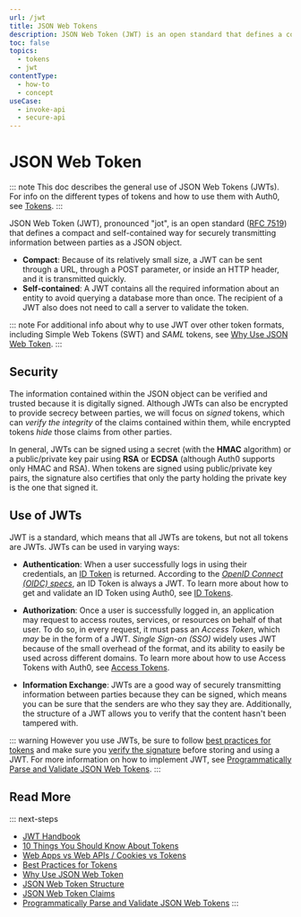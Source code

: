 ```yaml
---
url: /jwt
title: JSON Web Tokens
description: JSON Web Token (JWT) is an open standard that defines a compact and self-contained way for securely transmitting information between parties as a JSON object. This article introduces you to all of the concepts needed to understand JWTs fully.
toc: false
topics:
  - tokens
  - jwt
contentType:
  - how-to
  - concept
useCase:
  - invoke-api
  - secure-api
---
```


# JSON Web Token

::: note
This doc describes the general use of JSON Web Tokens (JWTs). For info on the different types of tokens and how to use them with Auth0, see [Tokens](/tokens).
:::

JSON Web Token (JWT), pronounced "jot", is an open standard ([RFC 7519](https://tools.ietf.org/html/rfc7519)) that defines a compact and self-contained way for securely transmitting information between parties as a JSON object.

* **Compact**: Because of its relatively small size, a JWT can be sent through a URL, through a POST parameter, or inside an HTTP header, and it is transmitted quickly.
* **Self-contained**: A JWT contains all the required information about an entity to avoid querying a database more than once. The recipient of a JWT also does not need to call a server to validate the token.

::: note
For additional info about why to use JWT over other token formats, including Simple Web Tokens (SWT) and <dfn data-key="security-assertion-markup-language">SAML</dfn> tokens, see [Why Use JSON Web Token](/tokens/concepts/why-use-jwt).
:::

## Security

The information contained within the JSON object can be verified and trusted because it is digitally signed. Although JWTs can also be encrypted to provide secrecy between parties, we will focus on *signed* tokens, which can *verify the integrity* of the claims contained within them, while encrypted tokens *hide* those claims from other parties.

In general, JWTs can be signed using a secret (with the **HMAC** algorithm) or a public/private key pair using **RSA** or **ECDSA** (although Auth0 supports only HMAC and RSA). When tokens are signed using public/private key pairs, the signature also certifies that only the party holding the private key is the one that signed it.

## Use of JWTs

JWT is a standard, which means that all JWTs are tokens, but not all tokens are JWTs. JWTs can be used in varying ways:

- **Authentication**: When a user successfully logs in using their credentials, an [ID Token](/tokens/id-token) is returned. According to the <dfn data-key="openid">[OpenID Connect (OIDC) specs](https://openid.net/specs/openid-connect-core-1_0.html#IDToken)</dfn>, an ID Token is always a JWT. To learn more about how to get and validate an ID Token using Auth0, see [ID Tokens](/tokens/id-token).

- **Authorization**: Once a user is successfully logged in, an application may request to access routes, services, or resources on behalf of that user. To do so, in every request, it must pass an <dfn data-key="access-token">Access Token</dfn>, which *may* be in the form of a JWT. <dfn data-key="single-sign-on">Single Sign-on (SSO)</dfn> widely uses JWT because of the small overhead of the format, and its ability to easily be used across different domains. To learn more about how to use Access Tokens with Auth0, see [Access Tokens](/tokens/overview-access-tokens).

- **Information Exchange**: JWTs are a good way of securely transmitting information between parties because they can be signed, which means you can be sure that the senders are who they say they are. Additionally, the structure of a JWT allows you to verify that the content hasn't been tampered with.

::: warning
However you use JWTs, be sure to follow [best practices for tokens](/tokens/concepts/token-best-practices) and make sure you [verify the signature](/tokens/guides/id-token/validate-id-token#verify-the-signature) before storing and using a JWT. For more information on how to implement JWT, see [Programmatically Parse and Validate JSON Web Tokens](/tokens/guides/jwt/parse-validate-jwt-programmatically).
:::

## Read More

::: next-steps
* [JWT Handbook](https://auth0.com/resources/ebooks/jwt-handbook)
* [10 Things You Should Know About Tokens](https://auth0.com/blog/ten-things-you-should-know-about-tokens-and-cookies/)
* [Web Apps vs Web APIs / Cookies vs Tokens](/design/web-apps-vs-web-apis-cookies-vs-tokens)
* [Best Practices for Tokens](/tokens/concepts/token-best-practices)
* [Why Use JSON Web Token](/tokens/concepts/why-use-jwt)
* [JSON Web Token Structure](/tokens/reference/jwt/jwt-structure)
* [JSON Web Token Claims](/tokens/jwt-claims)
* [Programmatically Parse and Validate JSON Web Tokens](/tokens/guides/jwt/parse-validate-jwt-programmatically)
:::

